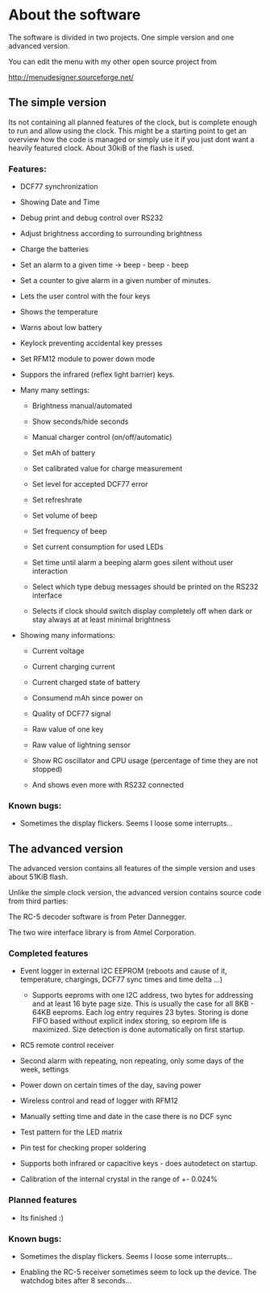 # About the software
The software is divided in two projects. One simple version and one advanced version.

You can edit the menu with my other open source project from

http://menudesigner.sourceforge.net/

## The simple version

Its not containing all planned features of the clock, but is complete enough to run and allow using the clock.
This might be a starting point to get an overview how the code is managed or simply use it if you just dont want a heavily featured clock.
About 30kiB of the flash is used.

### Features:

- DCF77 synchronization

- Showing Date and Time

- Debug print and debug control over RS232

- Adjust brightness according to surrounding brightness

- Charge the batteries

- Set an alarm to a given time -> beep - beep - beep

- Set a counter to give alarm in a given number of minutes.

- Lets the user control with the four keys

- Shows the temperature

- Warns about low battery

- Keylock preventing accidental key presses

- Set RFM12 module to power down mode

- Suppors the infrared (reflex light barrier) keys.

- Many many settings:

  * Brightness manual/automated

  * Show seconds/hide seconds

  * Manual charger control (on/off/automatic)

  * Set mAh of battery

  * Set calibrated value for charge measurement

  * Set level for accepted DCF77 error

  * Set refreshrate

  * Set volume of beep

  * Set frequency of beep

  * Set current consumption for used LEDs

  * Set time until alarm a beeping alarm goes silent without user interaction

  * Select which type debug messages should be printed on the RS232 interface

  * Selects if clock should switch display completely off when dark or stay always at at least minimal brightness

- Showing many informations:

  * Current voltage

  * Current charging current

  * Current charged state of battery

  * Consumend mAh since power on

  * Quality of DCF77 signal

  * Raw value of one key

  * Raw value of lightning sensor

  * Show RC oscillator and CPU usage (percentage of time they are not stopped)

  * And shows even more with RS232 connected

### Known bugs:

  - Sometimes the display flickers. Seems I loose some interrupts...

## The advanced version

The advanced version contains all features of the simple version and uses about 51KiB flash.

Unlike the simple clock version, the advanced version contains source code from third parties:

The RC-5 decoder software is from Peter Dannegger.

The two wire interface library is from Atmel Corporation.

### Completed features

- Event logger in external I2C EEPROM (reboots and cause of it, temperature, chargings, DCF77 sync times and time delta ...)

  * Supports eeproms with one I2C address, two bytes for addressing and at least 16 byte page size.
   This is usually the case for all 8KB - 64KB eeproms. Each log entry requires 23 bytes.
   Storing is done FIFO based without explicit index storing, so eeprom life is maximized.
   Size detection is done automatically on first startup.

- RC5 remote control receiver

- Second alarm with repeating, non repeating, only some days of the week, settings

- Power down on certain times of the day, saving power

- Wireless control and read of logger with RFM12

- Manually setting time and date in the case there is no DCF sync

- Test pattern for the LED matrix

- Pin test for checking proper soldering

- Supports both infrared or capacitive keys - does autodetect on startup.

- Calibration of the internal crystal in the range of +- 0.024%

### Planned features

- Its finished :)

### Known bugs:

  - Sometimes the display flickers. Seems I loose some interrupts...

  - Enabling the RC-5 receiver sometimes seem to lock up the device. The watchdog bites after 8 seconds...
